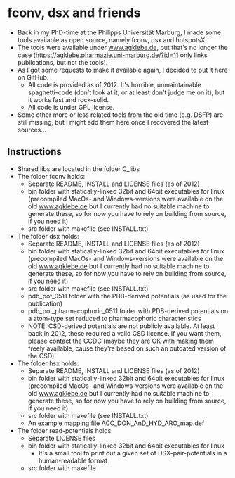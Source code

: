 # fconv, dsx and friends

* Back in my PhD-time at the Philipps Universität Marburg, I made some tools available as open source, namely fconv, dsx and hotspotsX.
* The tools were available under www.agklebe.de, but that's no longer the case (https://agklebe.pharmazie.uni-marburg.de/?id=11 only links publications, but not the tools).
* As I got some requests to make it available again, I decided to put it here on GitHub. 
  * All code is provided as of 2012. It's horrible, unmaintainable spaghetti-code (don't look at it, or at least don't judge me on it), but it works fast and rock-solid.
  * All code is under GPL license.
* Some other more or less related tools from the old time (e.g. DSFP) are still missing, but I might add them here once I recovered the latest sources... 

## Instructions

* Shared libs are located in the folder C_libs
* The folder fconv holds:
  * Separate README, INSTALL and LICENSE files (as of 2012)
  * bin folder with statically-linked 32bit and 64bit executables for linux (precompiled MacOs- and Windows-versions were available on the old www.agklebe.de but I currently had no suitable machine to generate these, so for now you have to rely on building from source, if you need it)
  * src folder with makefile (see INSTALL.txt)
* The folder dsx holds:
  * Separate README, INSTALL and LICENSE files (as of 2012)
  * bin folder with statically-linked 32bit and 64bit executables for linux (precompiled MacOs- and Windows-versions were available on the old www.agklebe.de but I currently had no suitable machine to generate these, so for now you have to rely on building from source, if you need it)
  * src folder with makefile (see INSTALL.txt)
  * pdb_pot_0511 folder with the PDB-derived potentials (as used for the publication)
  * pdb_pot_pharmacophoric_0511 folder with PDB-derived potentials on a atom-type set reduced to pharmacophoric characteristics
  * NOTE: CSD-derived potentials are not publicly available. At least back in 2012, these required a valid CSD license. If you want them, please contact the CCDC (maybe they are OK with making them freely available, cause they're based on such an outdated version of the CSD).
* The folder hsx holds:
  * Separate README, INSTALL and LICENSE files (as of 2012)
  * bin folder with statically-linked 32bit and 64bit executables for linux (precompiled MacOs- and Windows-versions were available on the old www.agklebe.de but I currently had no suitable machine to generate these, so for now you have to rely on building from source, if you need it)
  * src folder with makefile (see INSTALL.txt)
  * An example mapping file ACC_DON_AnD_HYD_ARO_map.def
* The folder read-potentials holds:
  * Separate LICENSE files
  * bin folder with statically-linked 32bit and 64bit executables for linux
    * It's a small tool to print out a given set of DSX-pair-potentials in a human-readable format
  * src folder with makefile